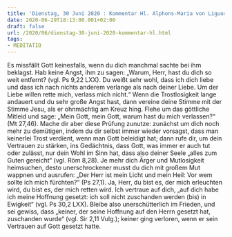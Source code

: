 ```yaml
---
title: 'Dienstag, 30 Juni 2020 : Kommentar Hl. Alphons-Maria von Liguori'
date: 2020-06-29T18:13:00.001+02:00
draft: false
url: /2020/06/dienstag-30-juni-2020-kommentar-hl.html
tags: 
- MEDITATIO
---
```


Es missfällt Gott keinesfalls, wenn du dich manchmal sachte bei ihm beklagst. Hab keine Angst, ihm zu sagen: „Warum, Herr, hast du dich so weit entfernt? (vgl. Ps 9,22 LXX). Du weißt sehr wohl, dass ich dich liebe und dass ich nach nichts anderem verlange als nach deiner Liebe. Um der Liebe willen rette mich, verlass mich nicht.“ Wenn die Trostlosigkeit lange andauert und du sehr große Angst hast, dann vereine deine Stimme mit der Stimme Jesu, als er ohnmächtig am Kreuz hing. Flehe um das göttliche Mitleid und sage: „Mein Gott, mein Gott, warum hast du mich verlassen?“ (Mt 27,46). Mache dir aber diese Prüfung zunutze: zunächst um dich noch mehr zu demütigen, indem du dir selbst immer wieder vorsagst, dass man keinerlei Trost verdient, wenn man Gott beleidigt hat; dann rufe dir, um dein Vertrauen zu stärken, ins Gedächtnis, dass Gott, was immer er auch tut oder zulässt, nur dein Wohl im Sinn hat, dass also deiner Seele „alles zum Guten gereicht“ (vgl. Röm 8,28). Je mehr dich Ärger und Mutlosigkeit heimsuchen, desto unerschrockener musst du dich mit großem Mut wappnen und ausrufen: „Der Herr ist mein Licht und mein Heil: Vor wem sollte ich mich fürchten?“ (Ps 27,1). Ja, Herr, du bist es, der mich erleuchten wird, du bist es, der mich retten wird. Ich vertraue auf dich, „auf dich habe ich meine Hoffnung gesetzt: ich soll nicht zuschanden werden (bis) in Ewigkeit“ (vgl. Ps 30,2 LXX). Bleibe also unerschütterlich im Frieden, und sei gewiss, dass „keiner, der seine Hoffnung auf den Herrn gesetzt hat, zuschanden wurde“ (vgl. Sir 2,11 Vulg.); keiner ging verloren, wenn er sein Vertrauen auf Gott gesetzt hatte.